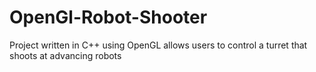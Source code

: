 # OpenGl-Robot-Shooter
Project written in C++ using OpenGL allows users to control a turret that shoots at advancing robots
